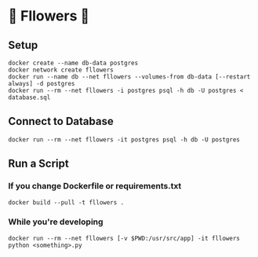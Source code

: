 # 🌺 Fllowers 🌺

## Setup

    docker create --name db-data postgres
    docker network create fllowers
    docker run --name db --net fllowers --volumes-from db-data [--restart always] -d postgres
    docker run --rm --net fllowers -i postgres psql -h db -U postgres < database.sql


## Connect to Database

    docker run --rm --net fllowers -it postgres psql -h db -U postgres


## Run a Script

### If you change Dockerfile or requirements.txt

    docker build --pull -t fllowers .

### While you're developing

    docker run --rm --net fllowers [-v $PWD:/usr/src/app] -it fllowers python <something>.py

